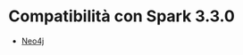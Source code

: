 # Compatibilità con Spark 3.3.0
- [Neo4j](https://neo4j.com/docs/spark/current/overview/#_compatibility)